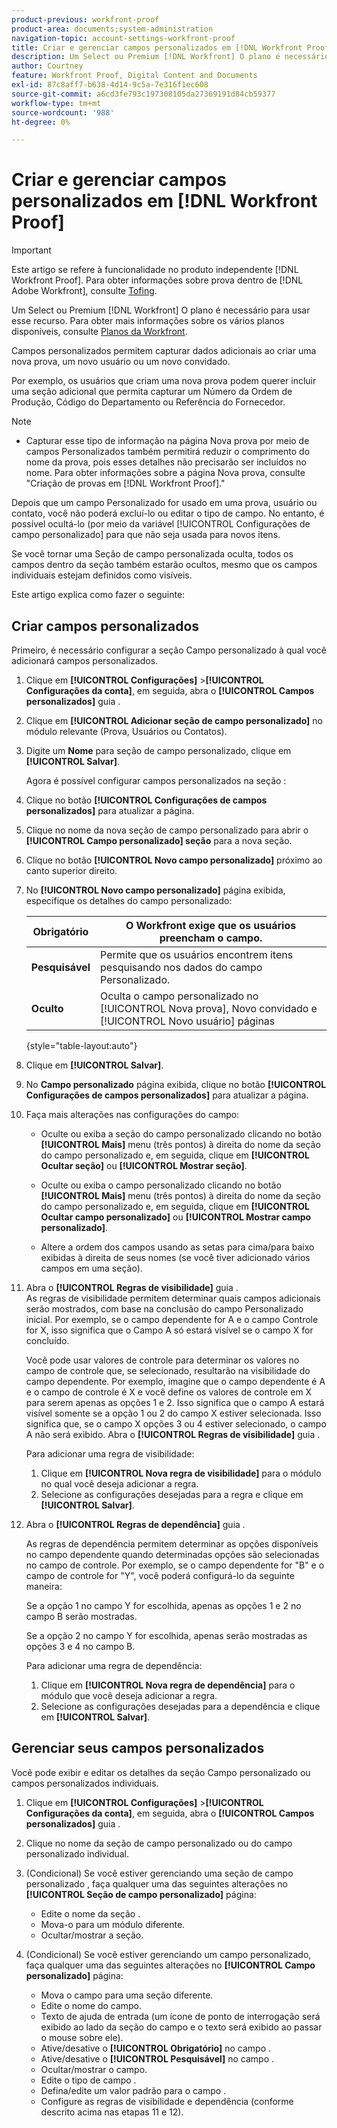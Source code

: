 ```yaml
---
product-previous: workfront-proof
product-area: documents;system-administration
navigation-topic: account-settings-workfront-proof
title: Criar e gerenciar campos personalizados em [!DNL Workfront Proof]
description: Um Select ou Premium [!DNL Workfront] O plano é necessário para usar esse recurso. Para obter mais informações sobre os vários planos disponíveis, consulte Planos do Workfront.
author: Courtney
feature: Workfront Proof, Digital Content and Documents
exl-id: 87c8aff7-b638-4d14-9c5a-7e316f1ec608
source-git-commit: a6cd3fe793c197308105da27369191d84cb59377
workflow-type: tm+mt
source-wordcount: '988'
ht-degree: 0%

---
```


# Criar e gerenciar campos personalizados em [!DNL Workfront Proof]

>[!IMPORTANT]
>
>Este artigo se refere à funcionalidade no produto independente [!DNL Workfront Proof]. Para obter informações sobre prova dentro de [!DNL Adobe Workfront], consulte [Tofing](../../../review-and-approve-work/proofing/proofing.md).

Um Select ou Premium [!DNL Workfront] O plano é necessário para usar esse recurso. Para obter mais informações sobre os vários planos disponíveis, consulte [Planos da Workfront](https://www.workfront.com/plans).

Campos personalizados permitem capturar dados adicionais ao criar uma nova prova, um novo usuário ou um novo convidado.

Por exemplo, os usuários que criam uma nova prova podem querer incluir uma seção adicional que permita capturar um Número da Ordem de Produção, Código do Departamento ou Referência do Fornecedor.

>[!NOTE]
>
>* Capturar esse tipo de informação na página Nova prova por meio de campos Personalizados também permitirá reduzir o comprimento do nome da prova, pois esses detalhes não precisarão ser incluídos no nome. Para obter informações sobre a página Nova prova, consulte &quot;Criação de provas em [!DNL Workfront Proof].&quot;
>
>Depois que um campo Personalizado for usado em uma prova, usuário ou contato, você não poderá excluí-lo ou editar o tipo de campo. No entanto, é possível ocultá-lo (por meio da variável [!UICONTROL Configurações de campo personalizado] para que não seja usada para novos itens.
>
>Se você tornar uma Seção de campo personalizada oculta, todos os campos dentro da seção também estarão ocultos, mesmo que os campos individuais estejam definidos como visíveis.

Este artigo explica como fazer o seguinte:

## Criar campos personalizados

Primeiro, é necessário configurar a seção Campo personalizado à qual você adicionará campos personalizados.

1. Clique em **[!UICONTROL Configurações]** >**[!UICONTROL Configurações da conta]**, em seguida, abra o **[!UICONTROL Campos personalizados]** guia .

1. Clique em **[!UICONTROL Adicionar seção de campo personalizado]** no módulo relevante (Prova, Usuários ou Contatos).
1. Digite um **Nome** para seção de campo personalizado, clique em **[!UICONTROL Salvar]**.

   Agora é possível configurar campos personalizados na seção :

1. Clique no botão **[!UICONTROL Configurações de campos personalizados]** para atualizar a página.
1. Clique no nome da nova seção de campo personalizado para abrir o **[!UICONTROL Campo personalizado] seção** para a nova seção.
1. Clique no botão **[!UICONTROL Novo campo personalizado]** próximo ao canto superior direito.
1. No **[!UICONTROL Novo campo personalizado]** página exibida, especifique os detalhes do campo personalizado:

   | **Obrigatório** | O Workfront exige que os usuários preencham o campo. |
   |---|---|
   | **Pesquisável** | Permite que os usuários encontrem itens pesquisando nos dados do campo Personalizado. |
   | **Oculto** | Oculta o campo personalizado no [!UICONTROL Nova prova], Novo convidado e [!UICONTROL Novo usuário] páginas |

   {style=&quot;table-layout:auto&quot;}

1. Clique em **[!UICONTROL Salvar]**.
1. No **Campo personalizado** página exibida, clique no botão **[!UICONTROL Configurações de campos personalizados]** para atualizar a página.

1. Faça mais alterações nas configurações do campo:

   * Oculte ou exiba a seção do campo personalizado clicando no botão **[!UICONTROL Mais]** menu (três pontos) à direita do nome da seção do campo personalizado e, em seguida, clique em **[!UICONTROL Ocultar seção]** ou **[!UICONTROL Mostrar seção]**.

   * Oculte ou exiba o campo personalizado clicando no botão **[!UICONTROL Mais]** menu (três pontos) à direita do nome da seção do campo personalizado e, em seguida, clique em **[!UICONTROL Ocultar campo personalizado]** ou **[!UICONTROL Mostrar campo personalizado]**.

   * Altere a ordem dos campos usando as setas para cima/para baixo exibidas à direita de seus nomes (se você tiver adicionado vários campos em uma seção).

1. Abra o **[!UICONTROL Regras de visibilidade]** guia .\
   As regras de visibilidade permitem determinar quais campos adicionais serão mostrados, com base na conclusão do campo Personalizado inicial. Por exemplo, se o campo dependente for A e o campo Controle for X, isso significa que o Campo A só estará visível se o campo X for concluído.

   Você pode usar valores de controle para determinar os valores no campo de controle que, se selecionado, resultarão na visibilidade do campo dependente. Por exemplo, imagine que o campo dependente é A e o campo de controle é X e você define os valores de controle em X para serem apenas as opções 1 e 2. Isso significa que o campo A estará visível somente se a opção 1 ou 2 do campo X estiver selecionada. Isso significa que, se o campo X opções 3 ou 4 estiver selecionado, o campo A não será exibido. Abra o **[!UICONTROL Regras de visibilidade]** guia .

   Para adicionar uma regra de visibilidade:

   1. Clique em **[!UICONTROL Nova regra de visibilidade]** para o módulo no qual você deseja adicionar a regra.
   1. Selecione as configurações desejadas para a regra e clique em **[!UICONTROL Salvar]**.

1. Abra o **[!UICONTROL Regras de dependência]** guia .

   As regras de dependência permitem determinar as opções disponíveis no campo dependente quando determinadas opções são selecionadas no campo de controle. Por exemplo, se o campo dependente for &quot;B&quot; e o campo de controle for &quot;Y&quot;, você poderá configurá-lo da seguinte maneira:

   Se a opção 1 no campo Y for escolhida, apenas as opções 1 e 2 no campo B serão mostradas.

   Se a opção 2 no campo Y for escolhida, apenas serão mostradas as opções 3 e 4 no campo B.

   Para adicionar uma regra de dependência:

   1. Clique em **[!UICONTROL Nova regra de dependência]** para o módulo que você deseja adicionar a regra.
   1. Selecione as configurações desejadas para a dependência e clique em **[!UICONTROL Salvar]**.

## Gerenciar seus campos personalizados

Você pode exibir e editar os detalhes da seção Campo personalizado ou campos personalizados individuais.

1. Clique em **[!UICONTROL Configurações]** >**[!UICONTROL Configurações da conta]**, em seguida, abra o **[!UICONTROL Campos personalizados]** guia .

1. Clique no nome da seção de campo personalizado ou do campo personalizado individual.
1. (Condicional) Se você estiver gerenciando uma seção de campo personalizado , faça qualquer uma das seguintes alterações no **[!UICONTROL Seção de campo personalizado]** página:

   * Edite o nome da seção .
   * Mova-o para um módulo diferente.
   * Ocultar/mostrar a seção.

1. (Condicional) Se você estiver gerenciando um campo personalizado, faça qualquer uma das seguintes alterações no **[!UICONTROL Campo personalizado]** página:

   * Mova o campo para uma seção diferente.
   * Edite o nome do campo.
   * Texto de ajuda de entrada (um ícone de ponto de interrogação será exibido ao lado da seção do campo e o texto será exibido ao passar o mouse sobre ele).
   * Ative/desative o **[!UICONTROL Obrigatório]** no campo .
   * Ative/desative o **[!UICONTROL Pesquisável]** no campo .
   * Ocultar/mostrar o campo.
   * Edite o tipo de campo .
   * Defina/edite um valor padrão para o campo .
   * Configure as regras de visibilidade e dependência (conforme descrito acima nas etapas 11 e 12).
